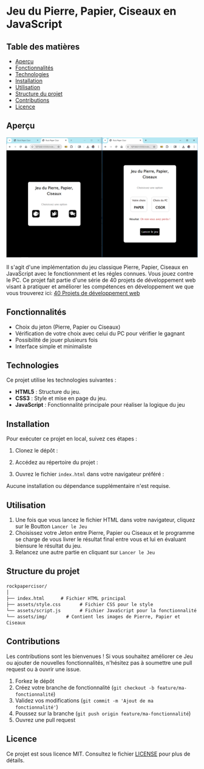 
# Jeu du Pierre, Papier, Ciseaux en JavaScript

## Table des matières
- [Aperçu](#aperçu)
- [Fonctionnalités](#fonctionnalités)
- [Technologies](#technologies)
- [Installation](#installation)
- [Utilisation](#utilisation)
- [Structure du projet](#structure-du-projet)
- [Contributions](#contributions)
- [Licence](#licence)

## Aperçu

![Jeu du Pierre Papier Ciseaux en JS](./screenshots/rockpapercisor.png)


Il s'agit d'une implémentation du jeu classique Pierre, Papier, Ciseaux en JavaScript avec le fonctionnment et les régles connues. Vous jouez contre le PC. Ce projet fait partie d'une série de 40 projets de développement web visant à pratiquer et améliorer les compétences en développement we que vous trouverez ici: [40 Projets de développement web](https://www.github.com/OumarouSandaSouley/40-Projets-de-Developpemetn-Web.git)

## Fonctionnalités
- Choix du jeton (Pierre, Papier ou Ciseaux)
- Vérification de votre choix avec celui du PC pour vérifier le gagnant
- Possibilité de jouer plusieurs fois
- Interface simple et minimaliste

## Technologies
Ce projet utilise les technologies suivantes :
- **HTML5** : Structure du jeu.
- **CSS3** : Style et mise en page du jeu.
- **JavaScript** : Fonctionnalité principale pour réaliser la logique du jeu

## Installation
Pour exécuter ce projet en local, suivez ces étapes :

1. Clonez le dépôt :

   
2. Accédez au répertoire du projet :

   
3. Ouvrez le fichier `index.html` dans votre navigateur préféré :

   
Aucune installation ou dépendance supplémentaire n'est requise.

## Utilisation
1. Une fois que vous lancez le fichier HTML dans votre navigateur, cliquez sur le Boutton `Lancer le Jeu`
2.  Choisissez votre Jeton entre Pierre, Papier ou Ciseaux et le programme se charge de vous livrer le résultat final entre vous et lui en évaluant biensure le résultat du jeu.
3. Relancez une autre partie en cliquant sur `Lancer le Jeu`

## Structure du projet
```
rockpapercisor/
│
├── index.html      # Fichier HTML principal
├── assets/style.css       # Fichier CSS pour le style
└── assets/script.js       # Fichier JavaScript pour la fonctionnalité
└── assets/img/       # Contient les images de Pierre, Papier et Ciseaux
```

## Contributions
Les contributions sont les bienvenues ! Si vous souhaitez améliorer ce Jeu ou ajouter de nouvelles fonctionnalités, n'hésitez pas à soumettre une pull request ou à ouvrir une issue.

1. Forkez le dépôt
2. Créez votre branche de fonctionnalité (`git checkout -b feature/ma-fonctionnalité`)
3. Validez vos modifications (`git commit -m 'Ajout de ma fonctionnalité'`)
4. Poussez sur la branche (`git push origin feature/ma-fonctionnalité`)
5. Ouvrez une pull request

## Licence
Ce projet est sous licence MIT. Consultez le fichier [LICENSE](LICENSE) pour plus de détails.
